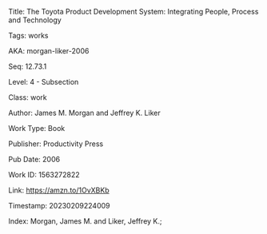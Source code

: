 Title:  The Toyota Product Development System: Integrating People, Process and Technology

Tags:   works

AKA:    morgan-liker-2006

Seq:    12.73.1

Level:  4 - Subsection

Class:  work

Author: James M. Morgan and Jeffrey K. Liker

Work Type: Book

Publisher: Productivity Press

Pub Date: 2006

Work ID: 1563272822

Link:   https://amzn.to/1OvXBKb

Timestamp: 20230209224009

Index:  Morgan, James M. and Liker, Jeffrey K.; 
